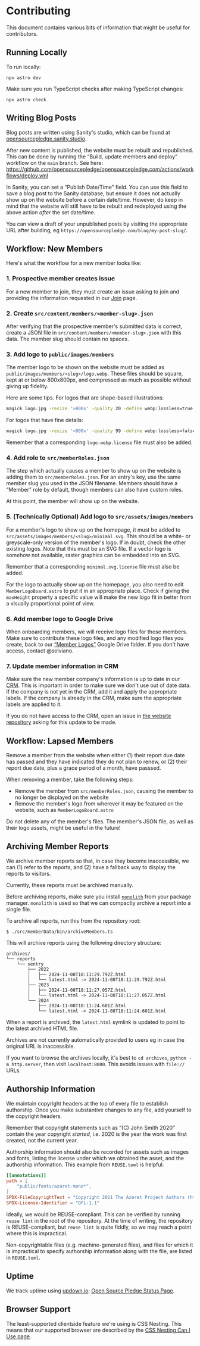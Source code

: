 <!--
© 2024 Vlad-Stefan Harbuz <vlad@vlad.website>
SPDX-License-Identifier: CC-BY-SA-4.0
-->

# Contributing

This document contains various bits of information that might be useful for contributors.

## Running Locally

To run locally:

```
npx astro dev
```

Make sure you run TypeScript checks after making TypeScript changes:

```
npx astro check
```

## Writing Blog Posts

Blog posts are written using Sanity's studio, which can be found at [opensourcepledge.sanity.studio][sanity-studio].

After new content is published, the website must be rebuilt and republished. This can be done by running the “Build,
update members and deploy” workflow on the `main` branch. See here:
https://github.com/opensourcepledge/opensourcepledge.com/actions/workflows/deploy.yml

In Sanity, you can set a “Publish Date/Time” field. You can use this field to save a blog post to the Sanity database,
but ensure it does not actually show up on the website before a certain date/time. However, do keep in mind that the
website will still have to be rebuilt and redeployed using the above action _after_ the set date/time.

You can view a draft of your unpublished posts by visiting the appropriate URL after building, eg
`https://opensourcepledge.com/blog/my-post-slug/`.

## Workflow: New Members

Here's what the workflow for a new member looks like:

### 1. Prospective member creates issue

For a new member to join, they must create an issue asking to join and providing the information requested in our
[Join][join] page.

### 2. Create `src/content/members/<member-slug>.json`

After verifying that the prospective member's submitted data is correct, create a JSON file in
`src/content/members/<member-slug>.json` with this data. The member slug should contain no spaces.

### 3. Add logo to `public/images/members`

The member logo to be shown on the website must be added as `public/images/members/<slug>/logo.webp`. These files should
be square, kept at or below 800x800px, and compressed as much as possible without giving up fidelity.

Here are some tips. For logos that are shape-based illustrations:

```sh
magick logo.jpg -resize '>800x' -quality 20 -define webp:lossless=true -define webp:exact=true logo.webp
```

For logos that have fine details:

```sh
magick logo.jpg -resize '>800x' -quality 99 -define webp:lossless=false -define webp:exact=true logo.webp
```

Remember that a corresponding `logo.webp.license` file must also be added.

### 4. Add role to `src/memberRoles.json`

The step which actually causes a member to show up on the website is adding them to `src/memberRoles.json`. For an
entry's key, use the same member slug you used in the JSON filename. Members should have a “Member” role by default,
though members can also have custom roles.

At this point, the member will show up on the website.

### 5. (Technically Optional) Add logo to `src/assets/images/members`

For a member's logo to show up on the homepage, it must be added to `src/assets/images/members/<slug>/minimal.svg`. This
should be a white- or greyscale-only version of the member's logo. If in doubt, check the other existing logos. Note
that this must be an SVG file. If a vector logo is somehow not available, raster graphics can be embedded into an SVG.

Remember that a corresponding `minimal.svg.license` file must also be added.

For the logo to actually show up on the homepage, you also need to edit `MemberLogoBoard.astro` to put it in an
appropriate place. Check if giving the `maxHeight` property a specific value will make the new logo fit in better
from a visually proportional point of view.

### 6. Add member logo to Google Drive

When onboarding members, we will receive logo files for those members. Make sure to contribute these logo files, and any
modified logo files you create, back to our [“Member Logos”][member-logos] Google Drive folder. If you don't have
access, contact @selviano.

### 7. Update member information in CRM

Make sure the new member company's information is up to date in our [CRM][crm]. This is important in order to make sure
we don't use out of date data. If the company is not yet in the CRM, add it and apply the appropriate labels. If the
company is already in the CRM, make sure the appropriate labels are applied to it.

If you do not have access to the CRM, open an issue in [the website repository][website-repo] asking for this update to
be made.

## Workflow: Lapsed Members

Remove a member from the website when either (1) their report due date has passed and they have indicated they do not
plan to renew, or (2) their report due date, plus a grace period of a month, have passsed.

When removing a member, take the following steps:

* Remove the member from `src/memberRoles.json`, causing the member to no longer be displayed on the website
* Remove the member's logo from wherever it may be featured on the website, such as `MemberLogoBoard.astro`

Do not delete any of the member's files. The member's JSON file, as well as their logo assets, might be useful in the
future!

## Archiving Member Reports

We archive member reports so that, in case they become inaccessible, we can (1) refer to the reports, and (2) have a
fallback way to display the reports to visitors.

Currently, these reports must be archived manually.

Before archiving reports, make sure you install [`monolith`][monolith] from your package manager. `monolith` is used so
that we can compactly archive a report into a single file.

[monolith]: https://github.com/Y2Z/monolith

To archive all reports, run this from the repository root:

```
$ ./src/memberData/bin/archiveMembers.ts
```

This will archive reports using the following directory structure:

```
archives/
└── reports
    └── sentry
        ├── 2022
        │   ├── 2024-11-08T18:11:29.792Z.html
        │   └── latest.html -> 2024-11-08T18:11:29.792Z.html
        ├── 2023
        │   ├── 2024-11-08T18:11:27.057Z.html
        │   └── latest.html -> 2024-11-08T18:11:27.057Z.html
        └── 2024
            ├── 2024-11-08T18:11:24.601Z.html
            └── latest.html -> 2024-11-08T18:11:24.601Z.html
```

When a report is archived, the `latest.html` symlink is updated to point to the latest archived HTML file.

Archives are not currently automatically provided to users eg in case the original URL is inaccessible.

If you want to browse the archives locally, it's best to `cd archives`, `python -m http.server`, then visit
`localhost:8000`. This avoids issues with `file://` URLs.

## Authorship Information

We maintain copyright headers at the top of every file to establish authorship. Once you make substantive changes to any
file, add yourself to the copyright headers.

Remember that copyright statements such as “(C) John Smith 2020” contain the year copyright _started_, i.e. 2020 is the
year the work was first created, not the current year.

Authorship information should also be recorded for assets such as images and fonts, listing the license under which we
obtained the asset, and the authorship information. This example from `REUSE.toml` is helpful:

```toml
[[annotations]]
path = [
    "public/fonts/azaret-mono*",
]
SPDX-FileCopyrightText = "Copyright 2021 The Azeret Project Authors (https://github.com/displaay/azeret)"
SPDX-License-Identifier = "OFL-1.1"
```

Ideally, we would be REUSE-compliant. This can be verified by running `reuse lint` in the root of the repository. At the
time of writing, the repository is REUSE-compliant, but `reuse lint` is quite fiddly, so we may reach a point where this
is impractical.

Non-copyrightable files (e.g. machine-generated files), and files for which it is impractical to specify authorship
information along with the file, are listed in `REUSE.toml`.

## Uptime

We track uptime using [updown.io][updown]: [Open Source Pledge Status Page][status].

## Browser Support

The least-supported clientside feature we're using is CSS Nesting. This means that our supported browser are described
by the [CSS Nesting Can I Use page][css-nesting].

[crm]: https://github.com/opensourcepledge/crm/issues
[css-nesting]: https://caniuse.com/css-nesting
[join]: https://opensourcepledge.com/join
[member-logos]: https://drive.google.com/drive/folders/1HxYaaY1wy1hZT6O0ZY58s7Y8N4aV0fcn
[sanity-studio]: https://opensourcepledge.sanity.studio/
[status]: https://updown.io/p/3c87h
[updown]: https://updown.io
[website-repo]: https://github.com/opensourcepledge/opensourcepledge.com
